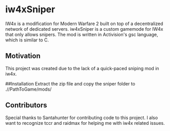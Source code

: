 # iw4xSniper
IW4x is a modification for Modern Warfare 2 built on top of a decentralized network of dedicated servers. iw4xSniper is a custom gamemode for IW4x that only allows snipers.
The mod is written in Activision's gsc language, which is similar to C.

## Motivation
This project was created due to the lack of a quick-paced sniping mod in iw4x.

##Installation
Extract the zip file and copy the sniper folder to .//PathToGame/mods/

## Contributors
Special thanks to Santahunter for contributing code to this project. I also want to recognize tccr and raidmax for helping me with iw4x related issues.

